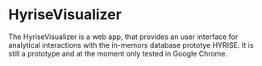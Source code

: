 HyriseVisualizer
================

The HyriseVisualizer is a web app, that provides an user interface for analytical 
interactions with the in-memors database prototye HYRISE. It is still a prototype
and at the moment only tested in Google Chrome.
